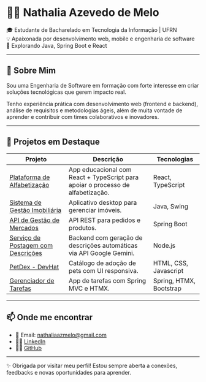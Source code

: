 # 👩‍💻 Nathalia Azevedo de Melo

🎓 Estudante de Bacharelado em Tecnologia da Informação | UFRN  
💡 Apaixonada por desenvolvimento web, mobile e engenharia de software  
🚀 Explorando Java, Spring Boot e React

---

## 🌱 Sobre Mim

Sou uma Engenharia de Software em formação com forte interesse em criar soluções tecnológicas que gerem impacto real. 

Tenho experiência prática com desenvolvimento web (frontend e backend), análise de requisitos e metodologias ágeis, além de muita vontade de aprender e contribuir com times colaborativos e inovadores.

---

## 📂 Projetos em Destaque

| Projeto | Descrição | Tecnologias |
|--------|-----------|-------------|
| [Plataforma de Alfabetização](https://github.com/nathalia-84/app-abc) | App educacional com React + TypeScript para apoiar o processo de alfabetização. | React, TypeScript |
| [Sistema de Gestão Imobiliária](https://github.com/Luiz-gustavo-da-silva/SIGILP2) | Aplicativo desktop para gerenciar imóveis. | Java, Swing |
| [API de Gestão de Mercados](https://github.com/nathalia-84/SistemaMercado) | API REST para pedidos e produtos. | Spring Boot |
| [Serviço de Postagem com Descrições](https://github.com/nathalia-84/backend-instabytes) | Backend com geração de descrições automáticas via API Google Gemini. | Node.js |
| [PetDex - DevHat](https://github.com/devhatt/pet-dex-frontend) | Catálogo de adoção de pets com UI responsiva. | HTML, CSS, Javascript |
| [Gerenciador de Tarefas](https://github.com/nathalia-84/todo-app) | App de tarefas com Spring MVC e HTMX. | Spring, HTMX, Bootstrap |

---

## 📫 Onde me encontrar

- 💌 Email: nathaliaazmelo@gmail.com  
- 🧑‍💼 [LinkedIn](www.linkedin.com/in/melo-nathalia) 
- 👨‍💻 [GitHub](https://github.com/nathalia-84)  

---

✨ Obrigada por visitar meu perfil! Estou sempre aberta a conexões, feedbacks e novas oportunidades para aprender.

<!--
**nathalia-84/nathalia-84** is a ✨ _special_ ✨ repository because its `README.md` (this file) appears on your GitHub profile.

Here are some ideas to get you started:

- 🔭 I’m currently working on ...
- 🌱 I’m currently learning ...
- 👯 I’m looking to collaborate on ...
- 🤔 I’m looking for help with ...
- 💬 Ask me about ...
- 📫 How to reach me: ...
- 😄 Pronouns: ...
- ⚡ Fun fact: ...
-->
